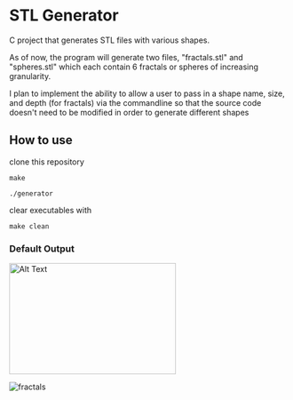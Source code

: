 # STL Generator

C project that generates STL files with various shapes.

As of now, the program will generate two files, "fractals.stl" and "spheres.stl" which each contain 6 fractals or spheres of increasing granularity.

I plan to implement the ability to allow a user to pass in a shape name, size, and depth (for fractals) via the commandline so that the source code doesn't need to be modified in order to generate different shapes

## How to use

clone this repository

```make```

```./generator```

clear executables with

```make clean```

### Default Output

<img src="spheres.png" alt="Alt Text" width="300" height="200">

![fractals](fractals.png)

